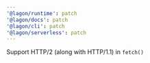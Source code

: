 ```yaml
---
'@lagon/runtime': patch
'@lagon/docs': patch
'@lagon/cli': patch
'@lagon/serverless': patch
---
```


Support HTTP/2 (along with HTTP/1.1) in `fetch()`
